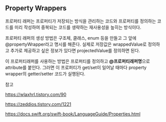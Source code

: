 ## Property Wrappers

프로퍼티 래퍼는 프로퍼티가 저장되는 방식을 관리하는 코드와 프로퍼티를 정의하는 코드를 미리 작성하여 중복되는 코드를 생략하는 재사용성을 높히는 방식이다. 



프로퍼티 래퍼의 생성 방법은 구조체, 클래스, enum 등을 만들고 그 앞에 @propertyWrapper라고 명시를 해준다. 실제로 저장값은 wrappedValue로 정의하고 추가로 제공하고 싶은 정보가 있다면 projectedValue를 정의하면 된다. 

이 프로퍼티래퍼를 사용하는 방법은 프로퍼티를 정의하고 **@프로퍼티래퍼명**으로 attribute를 붙인다. 그러면 이 프로퍼티가 get/set이 일어날 때마다 property wrapper의 getter/setter 코드가 실행된다.





참고

https://wlaxhrl.tistory.com/90

https://zeddios.tistory.com/1221

https://docs.swift.org/swift-book/LanguageGuide/Properties.html
